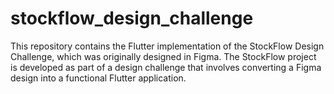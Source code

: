 # stockflow_design_challenge

This repository contains the Flutter implementation of the StockFlow Design Challenge, which was originally designed in Figma. The StockFlow project is developed as part of a design challenge that involves converting a Figma design into a functional Flutter application.
